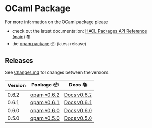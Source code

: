 # OCaml Package

For more information on the OCaml package please

- check out the latest documentation: [HACL Packages API Reference (main)](../ocaml/main/index.html) 📚
- the [opam package](https://opam.ocaml.org/packages/hacl-star/) 📦 (latest release)

## Releases

See [Changes.md] for changes between the versions.

| Version | Package 📦    | Docs 📚       |
| ------- | ------------- | ------------- |
| 0.6.2   | [opam v0.6.2] | [Docs v0.6.2] |
| 0.6.1   | [opam v0.6.1] | [Docs v0.6.1] |
| 0.6.0   | [opam v0.6.0] | [Docs v0.6.0] |
| 0.5.0   | [opam v0.5.0] | [Docs v0.5.0] |

[changes.md]: https://github.com/cryspen/hacl-packages/blob/main/ocaml/hacl-star/CHANGES.md
[opam v0.5.0]: https://opam.ocaml.org/packages/hacl-star/hacl-star.0.5.0/
[opam v0.6.0]: https://opam.ocaml.org/packages/hacl-star/hacl-star.0.6.0/
[opam v0.6.1]: https://opam.ocaml.org/packages/hacl-star/hacl-star.0.6.1/
[opam v0.6.2]: https://opam.ocaml.org/packages/hacl-star/hacl-star.0.6.2/
[docs v0.5.0]: https://tech.cryspen.com/hacl-packages/ocaml/ocaml-v0.5.0/index.html
[docs v0.6.0]: https://tech.cryspen.com/hacl-packages/ocaml/ocaml-v0.6.0/index.html
[docs v0.6.1]: https://tech.cryspen.com/hacl-packages/ocaml/ocaml-v0.6.1/index.html
[docs v0.6.2]: https://tech.cryspen.com/hacl-packages/ocaml/ocaml-v0.6.2/index.html
